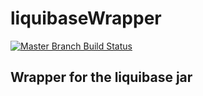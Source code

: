 # liquibaseWrapper

[![Master Branch Build Status](https://img.shields.io/travis/lramirez925/liquibaseWrapper/master.svg?style=flat-square&label=master)](https://travis-ci.org/lramirez925/liquibaseWrapper)

## Wrapper for the liquibase jar